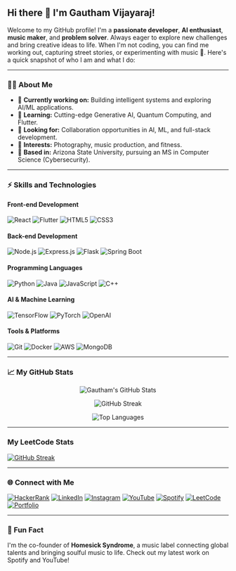<!--
**gauthiii/gauthiii** is a ✨ _special_ ✨ repository because its `README.md` (this file) appears on your GitHub profile.

Here are some ideas to get you started:

- 🔭 I’m currently working on ...
- 🌱 I’m currently learning ...
- 👯 I’m looking to collaborate on ...
- 🤔 I’m looking for help with ...
- 💬 Ask me about ...
- 📫 How to reach me: ...
- 😄 Pronouns: ...
- ⚡ Fun fact: ...

theme: radical
-->
## Hi there 👋 I'm Gautham Vijayaraj!

Welcome to my GitHub profile! I'm a **passionate developer**, **AI enthusiast**, **music maker**, and **problem solver**. Always eager to explore new challenges and bring creative ideas to life. When I'm not coding, you can find me working out, capturing street stories, or experimenting with music 🎵. Here's a quick snapshot of who I am and what I do:

---

### 🧑‍💻 About Me
- 🔭 **Currently working on:** Building intelligent systems and exploring AI/ML applications.
- 🌱 **Learning:** Cutting-edge Generative AI, Quantum Computing, and Flutter.
- 👯 **Looking for:** Collaboration opportunities in AI, ML, and full-stack development.
- 🎨 **Interests:** Photography, music production, and fitness.
- 📍 **Based in:** Arizona State University, pursuing an MS in Computer Science (Cybersecurity).

---

### ⚡ Skills and Technologies

#### **Front-end Development**
![React](https://img.shields.io/badge/-React-61DAFB?style=flat-square&logo=React&logoColor=white)
![Flutter](https://img.shields.io/badge/-Flutter-02569B?style=flat-square&logo=Flutter&logoColor=white)
![HTML5](https://img.shields.io/badge/-HTML5-E34F26?style=flat-square&logo=HTML5&logoColor=white)
![CSS3](https://img.shields.io/badge/-CSS3-1572B6?style=flat-square&logo=CSS3&logoColor=white)

#### **Back-end Development**
![Node.js](https://img.shields.io/badge/-Node.js-339933?style=flat-square&logo=Node.js&logoColor=white)
![Express.js](https://img.shields.io/badge/-Express.js-000000?style=flat-square&logo=Express&logoColor=white)
![Flask](https://img.shields.io/badge/-Flask-000000?style=flat-square&logo=Flask&logoColor=white)
![Spring Boot](https://img.shields.io/badge/-Spring%20Boot-6DB33F?style=flat-square&logo=Spring-Boot&logoColor=white)

#### **Programming Languages**
![Python](https://img.shields.io/badge/-Python-3776AB?style=flat-square&logo=Python&logoColor=white)
![Java](https://img.shields.io/badge/-Java-007396?style=flat-square&logo=Java&logoColor=white)
![JavaScript](https://img.shields.io/badge/-JavaScript-F7DF1E?style=flat-square&logo=JavaScript&logoColor=black)
![C++](https://img.shields.io/badge/-C++-00599C?style=flat-square&logo=C%2B%2B&logoColor=white)

#### **AI & Machine Learning**
![TensorFlow](https://img.shields.io/badge/-TensorFlow-FF6F00?style=flat-square&logo=TensorFlow&logoColor=white)
![PyTorch](https://img.shields.io/badge/-PyTorch-EE4C2C?style=flat-square&logo=PyTorch&logoColor=white)
![OpenAI](https://img.shields.io/badge/-OpenAI-412991?style=flat-square&logo=OpenAI&logoColor=white)

#### **Tools & Platforms**
![Git](https://img.shields.io/badge/-Git-F05032?style=flat-square&logo=Git&logoColor=white)
![Docker](https://img.shields.io/badge/-Docker-2496ED?style=flat-square&logo=Docker&logoColor=white)
![AWS](https://img.shields.io/badge/-AWS-232F3E?style=flat-square&logo=Amazon-AWS&logoColor=white)
![MongoDB](https://img.shields.io/badge/-MongoDB-47A248?style=flat-square&logo=MongoDB&logoColor=white)

---

### 📈 My GitHub Stats

<p align="center">
  <img src="https://github-readme-stats.vercel.app/api?username=gauthiii&show_icons=true&theme=radical" alt="Gautham's GitHub Stats" />
</p>

<p align="center">
  <img src="https://github-readme-streak-stats.herokuapp.com?user=gauthiii&theme=radical" alt="GitHub Streak" />
</p>

<p align="center">
  <img src="https://github-readme-stats.vercel.app/api/top-langs/?username=gauthiii&layout=compact&theme=radical" alt="Top Languages" />
</p>

---

### My LeetCode Stats

[![GitHub Streak](https://streak-stats.demolab.com/?user=DenverCoder1)](https://git.io/streak-stats)

---

### 🌐 Connect with Me

[![HackerRank](https://img.shields.io/badge/-HackerRank-red?style=flat-square&logo=HackerRank&logoColor=white)](https://www.hackerrank.com/gauthiii)
[![LinkedIn](https://img.shields.io/badge/-LinkedIn-blue?style=flat-square&logo=LinkedIn&logoColor=white)](https://www.linkedin.com/in/gautham-vijayaraj/)
[![Instagram](https://img.shields.io/badge/-Instagram-E4405F?style=flat-square&logo=Instagram&logoColor=white)](https://www.instagram.com/gauthiiis_jukebox/)
[![YouTube](https://img.shields.io/badge/-YouTube-FF0000?style=flat-square&logo=YouTube&logoColor=white)](https://www.youtube.com/@gauthiiis_jukebox)
[![Spotify](https://img.shields.io/badge/-Spotify-0C7F35?style=flat-square&logo=Spotify&logoColor=white)](https://open.spotify.com/artist/4VA6qRwjB0lKfphoydXvyD)
[![LeetCode](https://img.shields.io/badge/-LeetCode-DC8809?style=flat-square&logo=LeetCode&logoColor=black)](https://leetcode.com/u/gauthiii/)
[![Portfolio](https://img.shields.io/badge/-Portfolio-C4DCE6?style=flat-square&logo=About.me&logoColor=white)](https://gauthiii.github.io/)

---

### 🎵 Fun Fact
I'm the co-founder of **Homesick Syndrome**, a music label connecting global talents and bringing soulful music to life. Check out my latest work on Spotify and YouTube!


